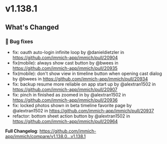 # v1.138.1

## What's Changed
### 🐛 Bug fixes
* fix: oauth auto-login infinite loop by @danieldietzler in https://github.com/immich-app/immich/pull/20904
* fix(mobile): always show cast button by @bwees in https://github.com/immich-app/immich/pull/20935
* fix(mobile): don't show view in timeline button when opening cast dialog by @bwees in https://github.com/immich-app/immich/pull/20934
* fix: backup resume more reliable on app start up by @alextran1502 in https://github.com/immich-app/immich/pull/20907
* fix: pinch in finished as zoomed in by @alextran1502 in https://github.com/immich-app/immich/pull/20936
* fix: locked photos shown in beta timeline favorite page by @alextran1502 in https://github.com/immich-app/immich/pull/20937
* refactor: bottom sheet action button by @alextran1502 in https://github.com/immich-app/immich/pull/20964


**Full Changelog**: https://github.com/immich-app/immich/compare/v1.138.0...v1.138.1